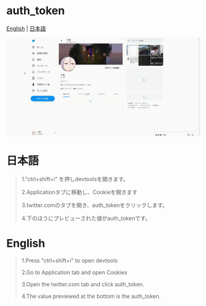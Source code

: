 # auth_token

[English](#English) | [日本語](#日本語)

<img width="600" src="https://raw.githubusercontent.com/moku3u/Twitter-auto-tweet/main/raw/image/how-to-get-auth_token.gif">


# 日本語

> 1."ctrl+shift+i" を押しdevtoolsを開きます。
> 
> 2.Applicationタブに移動し、Cookieを開きます
> 
> 3.twitter.comのタブを開き、auth_tokenをクリックします。
> 
> 4.下のほうにプレビューされた値がauth_tokenです。

# English

> 1.Press "ctrl+shift+i" to open devtools
> 
> 2.Go to Application tab and open Cookies
> 
> 3.Open the twitter.com tab and click auth_token.
> 
> 4.The value previewed at the bottom is the auth_token.